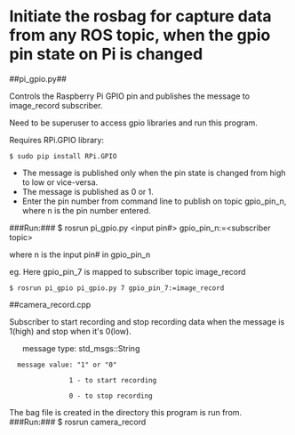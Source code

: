 # Initiate the rosbag for capture data from any ROS topic, when the gpio pin state on Pi is changed #

##pi_gpio.py##

Controls the Raspberry Pi GPIO pin and publishes the message to image_record subscriber. 

Need to be superuser to access gpio libraries and run this program.

Requires RPi.GPIO library:

    $ sudo pip install RPi.GPIO
    
- The message is published only when the pin state is changed from high to low or vice-versa.
- The message is published as 0 or 1.
- Enter the pin number from command line to publish on topic gpio_pin_n, where n is the pin number entered.

###Run:###
    $ rosrun <pkg> pi_gpio.py \<input pin#\> gpio_pin_n:=\<subscriber topic\>

where n is the input pin# in gpio_pin_n 

eg. Here gpio_pin_7 is mapped to subscriber topic image_record

    $ rosrun pi_gpio pi_gpio.py 7 gpio_pin_7:=image_record


##camera_record.cpp

Subscriber to start recording and stop recording data when the message is 1(high) and stop when it's 0(low).

&nbsp;&nbsp;&nbsp;&nbsp;&nbsp;&nbsp;message type: std_msgs::String

      message value: "1" or "0"

                   1 - to start recording

                   0 - to stop recording

The bag file is created in the directory this program is run from.
###Run:###
    $ rosrun <pkg> camera_record
      
